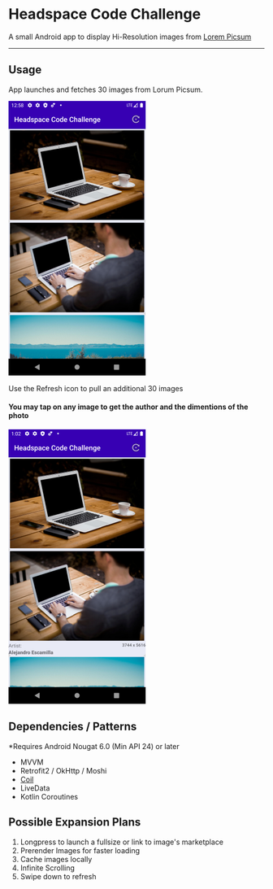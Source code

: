# Headspace Code Challenge #
 A small Android app to display Hi-Resolution images from [Lorem Picsum](https://picsum.photos)

----------
## Usage ##

App launches and fetches 30 images from Lorum Picsum.

![Home Screen](/assets/home_screen.png "Home Screen")

Use the Refresh icon to pull an additional 30 images

#### You may tap on any image to get the author and the dimentions of the photo ####

![Sort Pane](/assets/add_info.png "Additional Info")

## Dependencies / Patterns ##
*Requires Android Nougat 6.0 (Min API 24) or later
- MVVM
- Retrofit2 / OkHttp / Moshi
- [Coil](https://github.com/coil-kt/coil)
- LiveData
- Kotlin Coroutines


## Possible Expansion Plans ##
1. Longpress to launch a fullsize or link to image's marketplace
2. Prerender Images for faster loading
3. Cache images locally
4. Infinite Scrolling
5. Swipe down to refresh